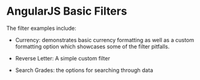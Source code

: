 # AngularJS Basic Filters

The filter examples include:

- Currency: demonstrates basic currency formatting as well as a custom formatting option which showcases some of the filter pitfalls.
 
- Reverse Letter: A simple custom filter

- Search Grades: the options for searching through data